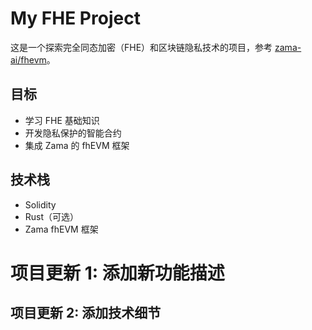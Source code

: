 ﻿# My FHE Project

这是一个探索完全同态加密（FHE）和区块链隐私技术的项目，参考 [zama-ai/fhevm](https://github.com/zama-ai/fhevm)。

## 目标
- 学习 FHE 基础知识
- 开发隐私保护的智能合约
- 集成 Zama 的 fhEVM 框架

## 技术栈
- Solidity
- Rust（可选）
- Zama fhEVM 框架
# 项目更新 1: 添加新功能描述
## 项目更新 2: 添加技术细节

